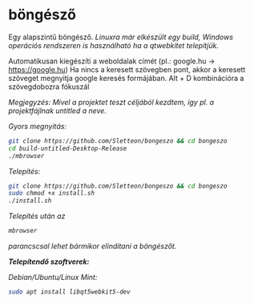 # böngésző
Egy alapszintű böngésző.
<i>Linuxra már elkészült egy build, Windows operációs rendszeren is használható ha a qtwebkitet telepítjük.</i>

Automatikusan kiegészíti a weboldalak címét (pl.: google.hu -> https://google.hu)
Ha nincs a keresett szövegben pont, akkor a keresett szöveget megnyitja google keresés formájában.
Alt + D kombinációra a szövegdobozra fókuszál

<i>Megjegyzés: Mivel a projektet teszt céljából kezdtem, így pl. a projektfájlnak untitled a neve.<i>

Gyors megnyitás:
  ```sh
git clone https://github.com/Sletteon/bongeszo && cd bongeszo
cd build-untitled-Desktop-Release
./mbrowser
```
Telepítés:
```sh
git clone https://github.com/Sletteon/bongeszo && cd bongeszo
sudo chmod +x install.sh
./install.sh
```
Telepítés után az
```sh
mbrowser
```
parancscsal lehet bármikor elindítani a böngészőt.


<b>Telepítendő szoftverek:</b>

  Debian/Ubuntu/Linux Mint:
  ```sh
sudo apt install libqt5webkit5-dev
```

